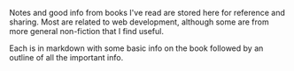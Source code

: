 Notes and good info from books I've read are stored here for reference and sharing. Most are related to web development, although some are from more general non-fiction that I find useful.


Each is in markdown with some basic info on the book followed by an outline of all the important info.
